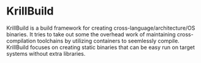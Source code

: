 # KrillBuild

KrillBuild is a build framework for creating cross-language/architecture/OS binaries. It tries to take out some the overhead work of maintaining cross-compilation toolchains by utilizing containers to seemlessly compile. KrillBuild focuses on creating static binaries that can be easy run on target systems without extra libraries. 